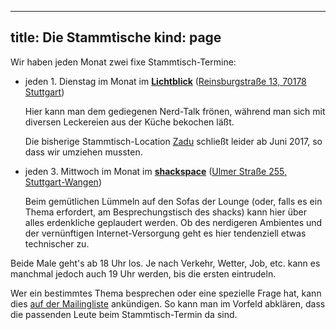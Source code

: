 -----
title: Die Stammtische
kind: page
-----

Wir haben jeden Monat zwei fixe Stammtisch-Termine:

- jeden 1. Dienstag im Monat im [**Lichtblick**](http://www.lichtblickstuttgart.de/)
([Reinsburgstraße 13, 70178 Stuttgart](http://www.openstreetmap.org/way/40306315))

    Hier kann man dem gediegenen Nerd-Talk frönen, während man sich mit
diversen Leckereien aus der Küche bekochen läßt.

    Die bisherige Stammtisch-Location [Zadu](http://www.zadu.de/)
    schließt leider ab Juni 2017, so dass wir umziehen mussten.

- jeden 3. Mittwoch im Monat im [**shackspace**](http://www.shackspace.de/)
([Ulmer Straße 255, Stuttgart-Wangen](http://www.openstreetmap.org/node/4783121021))

    Beim gemütlichen Lümmeln auf den Sofas der Lounge (oder, falls es ein
Thema erfordert, am Besprechungstisch des shacks) kann hier über alles
erdenkliche geplaudert werden. Ob des nerdigeren Ambientes und der
vernünftigen Internet-Versorgung geht es hier tendenziell etwas
technischer zu.

Beide Male geht's ab 18 Uhr los. Je nach Verkehr, Wetter, Job, etc.
kann es manchmal jedoch auch 19 Uhr werden, bis die ersten eintrudeln.

Wer ein bestimmtes Thema besprechen oder eine spezielle Frage hat, kann
dies [auf der Mailingliste](/about/contact/) ankündigen. So kann man im
Vorfeld abklären, dass die passenden Leute beim Stammtisch-Termin da sind.

